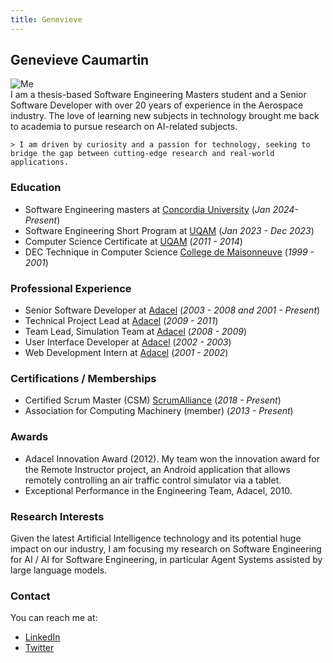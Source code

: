 ```yaml
---
title: Genevieve
---
```


## Genevieve Caumartin

<div style={{ display: 'flex', alignItems: 'center' }}>
  <img src={require('../../../static/img/genevieve-caumartin.jpg').default} alt="Me" style={{ width: '150px', marginRight: '20px' }} />
  <div>
    I am a thesis-based Software Engineering Masters student and a Senior Software Developer with over 20 years of experience in the Aerospace industry. The love of learning new subjects in technology brought me back to academia to pursue research on AI-related subjects.
    
    > I am driven by curiosity and a passion for technology, seeking to bridge the gap between cutting-edge research and real-world applications.
  </div>
</div>

### Education
- Software Engineering masters at [Concordia University](https://www.concordia.ca/) (<em>Jan 2024-Present</em>)
- Software Engineering Short Program at [UQAM](https://uqam.ca/) (<em>Jan 2023 - Dec 2023</em>)
- Computer Science Certificate at [UQAM](https://uqam.ca/) (<em>2011 - 2014</em>)
- DEC Technique in Computer Science [College de Maisonneuve](https://www.cmaisonneuve.qc.ca/) (<em>1999 - 2001</em>)

### Professional Experience
- Senior Software Developer at [Adacel](https://www.adacel.com/) (<em>2003 - 2008 and 2001 - Present</em>)
- Technical Project Lead at [Adacel](https://www.adacel.com/) (<em>2009 - 2011</em>)
- Team Lead, Simulation Team at [Adacel](https://www.adacel.com/) (<em>2008 - 2009</em>)
- User Interface Developer at [Adacel](https://www.adacel.com/) (<em>2002 - 2003</em>)
- Web Development Intern at [Adacel](https://www.adacel.com/) (<em>2001 - 2002</em>)

### Certifications / Memberships
- Certified Scrum Master (CSM) [ScrumAlliance](https://www.scrumalliance.org/) (<em>2018 - Present</em>)
- Association for Computing Machinery (member) (<em>2013 - Present</em>)

### Awards
- Adacel Innovation Award (2012). My team won the innovation award for the Remote Instructor project, an Android application that allows remotely controlling an air traffic control simulator via a tablet.
- Exceptional Performance in the Engineering Team, Adacel, 2010.

### Research Interests
Given the latest Artificial Intelligence technology and its potential huge impact on our industry, I am focusing my research on Software Engineering for AI / AI for Software Engineering, in particular Agent Systems assisted by large language models.

### Contact
You can reach me at:
- [LinkedIn](https://www.linkedin.com/in/cbgen/)
- [Twitter](https://x.com/gen_c_b)

